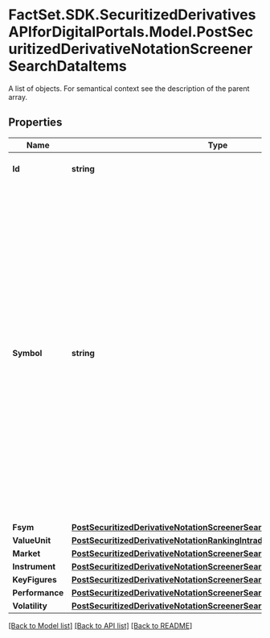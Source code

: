 # FactSet.SDK.SecuritizedDerivativesAPIforDigitalPortals.Model.PostSecuritizedDerivativeNotationScreenerSearchDataItems
A list of objects. For semantical context see the description of the parent array.

## Properties

Name | Type | Description | Notes
------------ | ------------- | ------------- | -------------
**Id** | **string** | Identifier of the notation. | [optional] 
**Symbol** | **string** | The symbol of the notation. It is a market-specific code to identify the notation. Which characters can be part of a symbol depends on the market. If a market does not define a proprietary symbol, but uses a different identifier (for example, the ISIN or the WKN) to identify instruments, no symbol will be set for the notations of that market. | [optional] 
**Fsym** | [**PostSecuritizedDerivativeNotationScreenerSearchDataItemsFsym**](PostSecuritizedDerivativeNotationScreenerSearchDataItemsFsym.md) |  | [optional] 
**ValueUnit** | [**PostSecuritizedDerivativeNotationRankingIntradayListDataItemsValueUnit**](PostSecuritizedDerivativeNotationRankingIntradayListDataItemsValueUnit.md) |  | [optional] 
**Market** | [**PostSecuritizedDerivativeNotationScreenerSearchDataItemsMarket**](PostSecuritizedDerivativeNotationScreenerSearchDataItemsMarket.md) |  | [optional] 
**Instrument** | [**PostSecuritizedDerivativeNotationScreenerSearchDataItemsInstrument**](PostSecuritizedDerivativeNotationScreenerSearchDataItemsInstrument.md) |  | [optional] 
**KeyFigures** | [**PostSecuritizedDerivativeNotationScreenerSearchDataItemsKeyFigures**](PostSecuritizedDerivativeNotationScreenerSearchDataItemsKeyFigures.md) |  | [optional] 
**Performance** | [**PostSecuritizedDerivativeNotationScreenerSearchDataItemsPerformance**](PostSecuritizedDerivativeNotationScreenerSearchDataItemsPerformance.md) |  | [optional] 
**Volatility** | [**PostSecuritizedDerivativeNotationScreenerSearchDataItemsVolatility**](PostSecuritizedDerivativeNotationScreenerSearchDataItemsVolatility.md) |  | [optional] 

[[Back to Model list]](../README.md#documentation-for-models) [[Back to API list]](../README.md#documentation-for-api-endpoints) [[Back to README]](../README.md)

